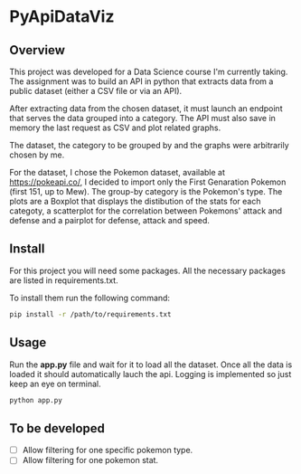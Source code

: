 # PyApiDataViz

## Overview
This project was developed for a Data Science course I'm currently taking. The assignment was to build an API in python that extracts data from a public dataset (either a CSV file or via an API). 

After extracting data from the chosen dataset, it must launch an endpoint that serves the data grouped into a category. The API must also save in memory the last request as CSV and plot related graphs.

The dataset, the category to be grouped by and the graphs were arbitrarily  chosen by me.

For the dataset, I chose the Pokemon dataset, available at https://pokeapi.co/, I decided to import only the First Genaration Pokemon (first 151, up to Mew). The group-by category is the Pokemon's type. The plots are a Boxplot that displays the distibution of the stats for each categoty, a scatterplot for the correlation between Pokemons' attack and defense and a pairplot for defense, attack and speed.

## Install
For this project you will need some packages. All the necessary packages are listed in requirements.txt.

To install them run the following command:

```bash
pip install -r /path/to/requirements.txt
```

## Usage
Run the **app.py** file and wait for it to load all the dataset. Once all the data is loaded it should automatically lauch the api. Logging is implemented so just keep an eye on terminal.

```bash
python app.py
```

## To be developed
- [ ] Allow filtering for one specific pokemon type.
- [ ] Allow filtering for one pokemon stat.
